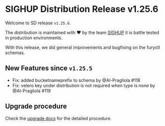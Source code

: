 # SIGHUP Distribution Release v1.25.6

Welcome to SD release `v1.25.6`.

The distribution is maintained with ❤️ by the team [SIGHUP](https://sighup.io/) it is battle tested in production environments.

With this release, we did general improvements and bugfixing on the furyctl schemas.

## New Features since `v1.25.5`

- Fix: added bucketnameprefix to schema by @Al-Pragliola #118
- Fix: velero key under distribution is not required when type is none by @Al-Pragliola #119

## Upgrade procedure

Check the [upgrade docs](https://github.com/sighupio/furyctl/tree/main/docs/upgrades/kfd) for the detailed procedure.
